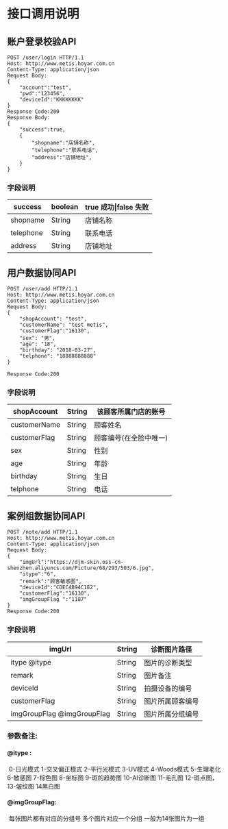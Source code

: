 # 接口调用说明



## 账户登录校验API

```http
POST /user/login HTTP/1.1
Host: http://www.metis.hoyar.com.cn
Content-Type: application/json
Request Body:
{
	"account":"test",
	"pwd":"123456",
	"deviceId":"KKKKKKKK"
}
Response Code:200
Response Body:
{
	"success":true,
	{
		"shopname":"店铺名称",
		"telephone":"联系电话",
		"address":"店铺地址",
	}
}
```

[^Host]: Host为开发于商户开发者平台配置的服务器地址(URL),API由云平台发起调用,第三个服务接收回调数据和响应

### 字段说明

| success   | boolean | true 成功\|false 失败 |
| --------- | ------- | --------------------- |
| shopname  | String  | 店铺名称              |
| telephone | String  | 联系电话              |
| address   | String  | 店铺地址              |



## 用户数据协同API

```http
POST /user/add HTTP/1.1
Host: http://www.metis.hoyar.com.cn
Content-Type: application/json
Request Body:
{
    "shopAccount": "test",
    "customerName": "test metis",
    "customerFlag":"16130",
    "sex": "男",
    "age": "18",
    "birthday": "2018-03-27",
    "telphone": "18888888888"
}

Response Code:200
```

### 字段说明

| shopAccount  | String | 该顾客所属门店的账号   |
| ------------ | ------ | ---------------------- |
| customerName | String | 顾客姓名               |
| customerFlag | String | 顾客编号(在全脸中唯一) |
| sex          | String | 性别                   |
| age          | String | 年龄                   |
| birthday     | String | 生日                   |
| telphone     | String | 电话                   |



## 案例组数据协同API

```http
POST /note/add HTTP/1.1
Host: http://www.metis.hoyar.com.cn
Content-Type: application/json
Request Body:
{
    "imgUrl":"https://djm-skin.oss-cn-shenzhen.aliyuncs.com/Picture/68/293/503/6.jpg",
    "itype":"6",
    "remark":"顾客敏感图",
    "deviceId":"CDEC4B94C1E2",
    "customerFlag":"16130",
    "imgGroupFlag ":"1187"
} 
Response Code:200
```

### 字段说明

| imgUrl                     | String | 诊断图片路径     |
| -------------------------- | ------ | ---------------- |
| itype @itype               | String | 图片的诊断类型   |
| remark                     | String | 图片备注         |
| deviceId                   | String | 拍摄设备的编号   |
| customerFlag               | String | 图片所属顾客编号 |
| imgGroupFlag @imgGroupFlag | String | 图片所属分组编号 |

### 参数备注:

#### @itype :

​	0-日光模式 1-交叉偏正模式 2-平行光模式 3-UV模式 4-Woods模式 5-生理老化 6-敏感图 7-棕色图 8-坐标图 9-斑的趋势图 10-AI诊断图 11-毛孔图 12-斑点图，13-皱纹图 14黑白图

####  @imgGroupFlag:

​	 每张图片都有对应的分组号  多个图片对应一个分组  一般为14张图片为一组
